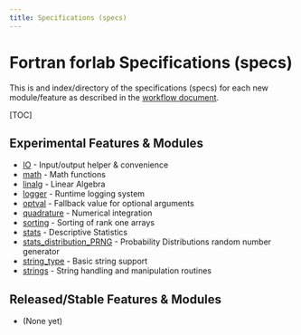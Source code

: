 ```yaml
---
title: Specifications (specs)
---
```


# Fortran forlab Specifications (specs)

This is and index/directory of the specifications (specs) for each new module/feature as described in the
[workflow document](../Workflow.html).

[TOC]

## Experimental Features & Modules

 - [IO](./forlab_io.html) - Input/output helper & convenience
 - [math](./forlab_math.html) - Math functions
 - [linalg](./stdlib_linalg.html) - Linear Algebra
 - [logger](./stdlib_logger.html) - Runtime logging system
 - [optval](./stdlib_optval.html) - Fallback value for optional arguments
 - [quadrature](./stdlib_quadrature.html) - Numerical integration
 - [sorting](./stdlib_sorting.html) - Sorting of rank one arrays
 - [stats](./stdlib_stats.html) - Descriptive Statistics
 - [stats_distribution_PRNG](./stdlib_stats_distribution_PRNG.html) - Probability Distributions random number generator
 - [string\_type](./stdlib_string_type.html) - Basic string support
 - [strings](./stdlib_strings.html) - String handling and manipulation routines

## Released/Stable Features & Modules

 - (None yet)
